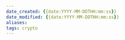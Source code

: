 ```yaml
---
date_created: {{date:YYYY-MM-DDTHH:mm:ss}}
date_modified: {{date:YYYY-MM-DDTHH:mm:ss}} 
aliases: 
tags: crypto
---
```

